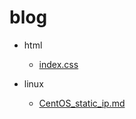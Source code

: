 # blog

- html
	- [index.css](/html/index.css)

- linux
	- [CentOS_static_ip.md](/linux/CentOS_static_ip.md)

